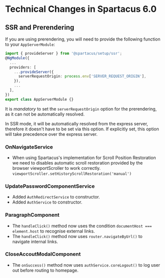 <!--
  Most typescript breaking changes should be detected and documented automatically by a script.  If a change is apparent when comparing the public API of the previous version vs the public API of the new major version, it should be detected automatically.

  This file should contain typescript changes not immediately apparent while comparting the public api between the older release and the current release (and therefore will not be detected by the breaking change detection script.

  Examples of typescript breaking changes that are not detectable by the script are:
    * High level changes or refactpring
    * Behaviour changes that are not backwards compatible and worth mentionning 
-->

# Technical Changes in Spartacus 6.0

## SSR and Prerendering

If you are using prerendering, you will need to provide the following function to your `AppServerModule`:

```ts
import { provideServer } from '@spartacus/setup/ssr';
@NgModule({
  ...
  providers: [
    ...provideServer({
      serverRequestOrigin: process.env['SERVER_REQUEST_ORIGIN'],
    }),
    ...
  ],
})
export class AppServerModule {}
```

It is _mandatory_ to set the `serverRequestOrigin` option for the prerendering, as it can not be automatically resolved.

In SSR mode, it will be automatically resolved from the express server, therefore it doesn't have to be set via this option.
If explicitly set, this option will take precedence over the express server.


### OnNavigateService

- When using Spartacus's implementation for Scroll Position Restoration we need to disables automatic scroll restoration provided by the browser viewportScroller to work correctly. `viewportScroller.setHistoryScrollRestoration('manual')`

### UpdatePasswordComponentService

- Added `AuthRedirectService` to constructor.
- Added `AuthService` to constructor.

### ParagraphComponent

- The `handleClick()` method now uses the condition `documentHost === element.host` to recognise external links.
- The `handleClick()` method now uses `router.navigateByUrl()` to navigate internal links.

### CloseAccoutModalComponent

- The `onSuccess()` method now uses `authService.coreLogout()` to log user out before routing to homepage.
